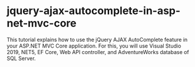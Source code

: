 # jquery-ajax-autocomplete-in-asp-net-mvc-core
This tutorial explains how to use the jQuery AJAX AutoComplete feature in your ASP.NET MVC Core application. For this, you will use Visual Studio 2019, NET5, EF Core, Web API controller, and AdventureWorks database of SQL Server.
